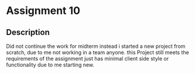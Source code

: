 # Assignment 10

## Description

Did not continue the work for midterm instead i started a new project from scratch, due to me not working in a team anyone. this Project still meets the requirements of the assignment just has minimal client side style or functionality due to me starting new. 

